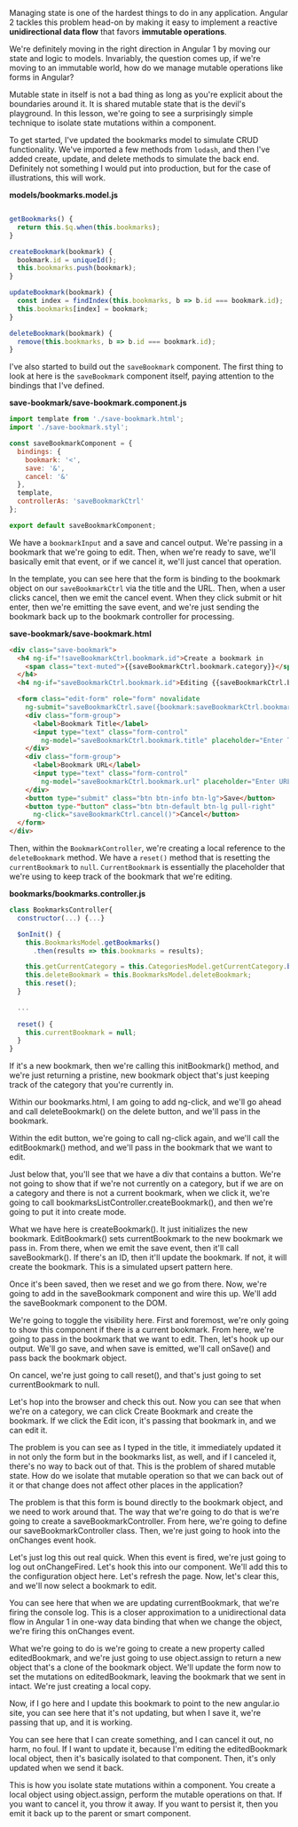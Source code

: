 Managing state is one of the hardest things to do in any application. Angular 2 tackles this problem head-on by making it easy to implement a reactive **unidirectional data flow** that favors **immutable operations**.

We're definitely moving in the right direction in Angular 1 by moving our state and logic to models. Invariably, the question comes up, if we're moving to an immutable world, how do we manage mutable operations like forms in Angular?

Mutable state in itself is not a bad thing as long as you're explicit about the boundaries around it. It is shared mutable state that is the devil's playground. In this lesson, we're going to see a surprisingly simple technique to isolate state mutations within a component.

To get started, I've updated the bookmarks model to simulate CRUD functionality. We've imported a few methods from `lodash`, and then I've added create, update, and delete methods to simulate the back end. Definitely not something I would put into production, but for the case of illustrations, this will work.

**models/bookmarks.model.js**
```javascript

getBookmarks() {
  return this.$q.when(this.bookmarks);
}

createBookmark(bookmark) {
  bookmark.id = uniqueId();
  this.bookmarks.push(bookmark);
}

updateBookmark(bookmark) {
  const index = findIndex(this.bookmarks, b => b.id === bookmark.id);
  this.bookmarks[index] = bookmark;
}

deleteBookmark(bookmark) {
  remove(this.bookmarks, b => b.id === bookmark.id);
}
```

I've also started to build out the `saveBookmark` component. The first thing to look at here is the `saveBookmark` component itself, paying attention to the bindings that I've defined.

**save-bookmark/save-bookmark.component.js**
```javascript
import template from './save-bookmark.html';
import './save-bookmark.styl';

const saveBookmarkComponent = {
  bindings: {
    bookmark: '<',
    save: '&',
    cancel: '&'
  },
  template,
  controllerAs: 'saveBookmarkCtrl'
};

export default saveBookmarkComponent;
```

We have a `bookmarkInput` and a save and cancel output. We're passing in a bookmark that we're going to edit. Then, when we're ready to save, we'll basically emit that event, or if we cancel it, we'll just cancel that operation.

In the template, you can see here that the form is binding to the bookmark object on our `saveBookmarkCtrl` via the title and the URL. Then, when a user clicks cancel, then we emit the cancel event. When they click submit or hit enter, then we're emitting the save event, and we're just sending the bookmark back up to the bookmark controller for processing.

**save-bookmark/save-bookmark.html**
```html
<div class="save-bookmark">
  <h4 ng-if="!saveBookmarkCtrl.bookmark.id">Create a bookmark in
    <span class="text-muted">{{saveBookmarkCtrl.bookmark.category}}</span>
  </h4>
  <h4 ng-if="saveBookmarkCtrl.bookmark.id">Editing {{saveBookmarkCtrl.bookmark.title}}</h4>

  <form class="edit-form" role="form" novalidate
    ng-submit="saveBookmarkCtrl.save({bookmark:saveBookmarkCtrl.bookmark})" >
    <div class="form-group">
      <label>Bookmark Title</label>
      <input type="text" class="form-control"
        ng-model="saveBookmarkCtrl.bookmark.title" placeholder="Enter Title">
    </div>
    <div class="form-group">
      <label>Bookmark URL</label>
      <input type="text" class="form-control"
        ng-model="saveBookmarkCtrl.bookmark.url" placeholder="Enter URL">
    </div>  
    <button type="submit" class="btn btn-info btn-lg">Save</button>
    <button type-"button" class="btn btn-default btn-lg pull-right"
      ng-click="saveBookmarkCtrl.cancel()">Cancel</button>
  </form>
</div>
```

Then, within the `BookmarkController`, we're creating a local reference to the `deleteBookmark` method. We have a `reset()` method that is resetting the `currentBookmark` to `null`. `CurrentBookmark` is essentially the placeholder that we're using to keep track of the bookmark that we're editing.

**bookmarks/bookmarks.controller.js**
```javascript
class BookmarksController{
  constructor(...) {...}

  $onInit() {
    this.BookmarksModel.getBookmarks()
      .then(results => this.bookmarks = results);

    this.getCurrentCategory = this.CategoriesModel.getCurrentCategory.bind(this.CategoriesModel);
    this.deleteBookmark = this.BookmarksModel.deleteBookmark;
    this.reset();
  }

  ...
  
  reset() {
    this.currentBookmark = null;
  }
}
```

If it's a new bookmark, then we're calling this initBookmark() method, and we're just returning a pristine, new bookmark object that's just keeping track of the category that you're currently in.

Within our bookmarks.html, I am going to add ng-click, and we'll go ahead and call deleteBookmark() on the delete button, and we'll pass in the bookmark.

Within the edit button, we're going to call ng-click again, and we'll call the editBookmark() method, and we'll pass in the bookmark that we want to edit.

Just below that, you'll see that we have a div that contains a button. We're not going to show that if we're not currently on a category, but if we are on a category and there is not a current bookmark, when we click it, we're going to call bookmarksListController.createBookmark(), and then we're going to put it into create mode.

What we have here is createBookmark(). It just initializes the new bookmark. EditBookmark() sets currentBookmark to the new bookmark we pass in. From there, when we emit the save event, then it'll call saveBookmark(). If there's an ID, then it'll update the bookmark. If not, it will create the bookmark. This is a simulated upsert pattern here.

Once it's been saved, then we reset and we go from there. Now, we're going to add in the saveBookmark component and wire this up. We'll add the saveBookmark component to the DOM.

We're going to toggle the visibility here. First and foremost, we're only going to show this component if there is a current bookmark. From here, we're going to pass in the bookmark that we want to edit. Then, let's hook up our output. We'll go save, and when save is emitted, we'll call onSave() and pass back the bookmark object.

On cancel, we're just going to call reset(), and that's just going to set currentBookmark to null.

Let's hop into the browser and check this out. Now you can see that when we're on a category, we can click Create Bookmark and create the bookmark. If we click the Edit icon, it's passing that bookmark in, and we can edit it.

The problem is you can see as I typed in the title, it immediately updated it in not only the form but in the bookmarks list, as well, and if I canceled it, there's no way to back out of that. This is the problem of shared mutable state. How do we isolate that mutable operation so that we can back out of it or that change does not affect other places in the application?

The problem is that this form is bound directly to the bookmark object, and we need to work around that. The way that we're going to do that is we're going to create a saveBookmarkController. From here, we're going to define our saveBookmarkController class. Then, we're just going to hook into the onChanges event hook.

Let's just log this out real quick. When this event is fired, we're just going to log out onChangeFired. Let's hook this into our component. We'll add this to the configuration object here. Let's refresh the page. Now, let's clear this, and we'll now select a bookmark to edit.

You can see here that when we are updating currentBookmark, that we're firing the console log. This is a closer approximation to a unidirectional data flow in Angular 1 in one-way data binding that when we change the object, we're firing this onChanges event.

What we're going to do is we're going to create a new property called editedBookmark, and we're just going to use object.assign to return a new object that's a clone of the bookmark object. We'll update the form now to set the mutations on editedBookmark, leaving the bookmark that we sent in intact. We're just creating a local copy.

Now, if I go here and I update this bookmark to point to the new angular.io site, you can see here that it's not updating, but when I save it, we're passing that up, and it is working.

You can see here that I can create something, and I can cancel it out, no harm, no foul. If I want to update it, because I'm editing the editedBookmark local object, then it's basically isolated to that component. Then, it's only updated when we send it back.

This is how you isolate state mutations within a component. You create a local object using object.assign, perform the mutable operations on that. If you want to cancel it, you throw it away. If you want to persist it, then you emit it back up to the parent or smart component.